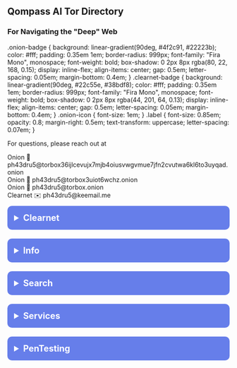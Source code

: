 <!-- /qompassai/tor/docs/directory.md -->
<!-- Qompass AI Tor Directory -->
<!-- Copyright (C) 2025 Qompass AI, All rights reserved -->
<!-- ---------------------------------------- -->

<h2> Qompass AI Tor Directory</h2>

<h3> For Navigating the "Deep" Web </h3>

.onion-badge {
  background: linear-gradient(90deg, #4f2c91, #22223b);
  color: #fff;
  padding: 0.35em 1em;
  border-radius: 999px;
  font-family: "Fira Mono", monospace;
  font-weight: bold;
  box-shadow: 0 2px 8px rgba(80, 22, 168, 0.15);
  display: inline-flex;
  align-items: center;
  gap: 0.5em;
  letter-spacing: 0.05em;
  margin-bottom: 0.4em;
}
.clearnet-badge {
  background: linear-gradient(90deg, #22c55e, #38bdf8);
  color: #fff;
  padding: 0.35em 1em;
  border-radius: 999px;
  font-family: "Fira Mono", monospace;
  font-weight: bold;
  box-shadow: 0 2px 8px rgba(44, 201, 64, 0.13);
  display: inline-flex;
  align-items: center;
  gap: 0.5em;
  letter-spacing: 0.05em;
  margin-bottom: 0.4em;
}
.onion-icon {
  font-size: 1em;
}
.label {
  font-size: 0.85em;
  opacity: 0.8;
  margin-right: 0.5em;
  text-transform: uppercase;
  letter-spacing: 0.07em;
}
</style>

<p>For questions, please reach out at</p>

<div>
  <span class="onion-badge">
    <span class="label">Onion</span>
    <span class="onion-icon">🧅</span>
    ph43dru5@torbox36ijlcevujx7mjb4oiusvwgvmue7jfn2cvutwa6kl6to3uyqad.onion
  </span>
</div>
<div>
  <span class="onion-badge">
    <span class="label">Onion</span>
    <span class="onion-icon">🧅</span>
    ph43dru5@torbox3uiot6wchz.onion
  </span>
</div>
<div>
  <span class="onion-badge">
    <span class="label">Onion</span>
    <span class="onion-icon">🧅</span>
    ph43dru5@torbox.onion
  </span>
</div>
<div>
  <span class="clearnet-badge">
    <span class="label">Clearnet</span>
    <span class="onion-icon">✉️</span>
    ph43dru5@keemail.me
  </span>
</div>

<details>
  <summary style="font-size: 1.4em; font-weight: bold; padding: 15px; background: #667eea; color: white; border-radius: 10px; cursor: pointer; margin: 10px 0;">
    <strong>Clearnet</strong>
  </summary>
  <div style="background: #f8f9fa; padding: 15px; border-radius: 5px; margin-top: 10px; font-family: monospace;">

[Onionlinks-Clearnet](https://onionlinks.com/)

</details>

<details>
  <summary style="font-size: 1.4em; font-weight: bold; padding: 15px; background: #667eea; color: white; border-radius: 10px; cursor: pointer; margin: 10px 0;">
    <strong>Info</strong>
  </summary>
  <div style="background: #f8f9fa; padding: 15px; border-radius: 5px; margin-top: 10px; font-family: monospace;">

[Onionlinks](http://jaz45aabn5vkemy4jkg4mi4syheisqn2wn2n4fsuitpccdackjwxplad.onion/)
[Defcon](http://g7ejphhubv5idbbu3hb3wawrs5adw7tkx7yjabnf65xtzztgg4hcsqqd.onion/)
[CIA](http://ciadotgov4sjwlzihbbgxnqg3xiyrg7so2r2o3lt5wz5ypk4sxyjstad.onion/)
[Whonix](http://www.dds6qkxpwdeubwucdiaord2xgbbeyds25rbsgr73tbfpqpt4a6vjwsyd.onion/)
[torbox](http://torbox36ijlcevujx7mjb4oiusvwgvmue7jfn2cvutwa6kl6to3uyqad.onion/welcome)

</details>

<details>
  <summary style="font-size: 1.4em; font-weight: bold; padding: 15px; background: #667eea; color: white; border-radius: 10px; cursor: pointer; margin: 10px 0;">
    <strong>Search</strong>
  </summary>
  <div style="background: #f8f9fa; padding: 15px; border-radius: 5px; margin-top: 10px; font-family: monospace;">

[Ahmia](http://juhanurmihxlp77nkq76byazcldy2hlmovfu2epvl5ankdibsot4csyd.onion/)

</details>

<details>
  <summary style="font-size: 1.4em; font-weight: bold; padding: 15px; background: #667eea; color: white; border-radius: 10px; cursor: pointer; margin: 10px 0;">
    <strong>Services</strong>
  </summary>
  <div style="background: #f8f9fa; padding: 15px; border-radius: 5px; margin-top: 10px; font-family: monospace;">

[OnionWallet](http://zwf5i7hiwmffq2bl7euedg6y5ydzze3ljiyrjmm7o42vhe7ni56fm7qd.onion/)
[OnionShare](http://lldan5gahapx5k7iafb3s4ikijc4ni7gx5iywdflkba5y2ezyg6sjgyd.onion/)

</details>

<details>
  <summary style="font-size: 1.4em; font-weight: bold; padding: 15px; background: #667eea; color: white; border-radius: 10px; cursor: pointer; margin: 10px 0;">
    <strong>PenTesting</strong>
  </summary>
  <div style="background: #f8f9fa; padding: 15px; border-radius: 5px; margin-top: 10px; font-family: monospace;">

[SecureDrop](http://he5dybnt7sr6cm32xt77pazmtm65flqy6irivtflruqfc5ep7eiodiad.onion/)
[OnionShare](http://lldan5gahapx5k7iafb3s4ikijc4ni7gx5iywdflkba5y2ezyg6sjgyd.onion/)

</details>


